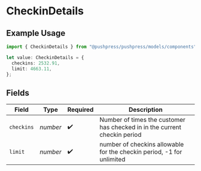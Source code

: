 # CheckinDetails

## Example Usage

```typescript
import { CheckinDetails } from "@pushpress/pushpress/models/components";

let value: CheckinDetails = {
  checkins: 2532.91,
  limit: 4663.11,
};
```

## Fields

| Field                                                                     | Type                                                                      | Required                                                                  | Description                                                               |
| ------------------------------------------------------------------------- | ------------------------------------------------------------------------- | ------------------------------------------------------------------------- | ------------------------------------------------------------------------- |
| `checkins`                                                                | *number*                                                                  | :heavy_check_mark:                                                        | Number of times the customer has checked in in the current checkin period |
| `limit`                                                                   | *number*                                                                  | :heavy_check_mark:                                                        | number of checkins allowable for the checkin period, -1 for unlimited     |